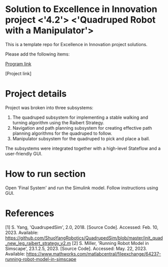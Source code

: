 # Solution to Excellence in Innovation project <'4.2'> <'Quadruped Robot with a Manipulator'>
This is a template repo for Excellence in Innovation project solutions.

Please add the following items:

[Program link](https://github.com/mathworks/MathWorks-Excellence-in-Innovation)

[Project link]<Add link to the project description>


# Project details
Project was broken into three subsystems: 
  1) The quadruped subsystem for implementing a stable walking and turning algorithm using the Raibert Strategy.
  2) Navigation and path planning subsystem for creating effective path planning algorithms for the quadruped to follow.
  3) Manipulator subsystem for the quadruped to pick and place a ball.
  
  The subsystems were integrated together with a high-level Stateflow and a user-friendly GUI.

# How to run section
Open 'Final System' and run the Simulink model. Follow instructions using GUI.

  
# References
[1] S. Yang, 'QuadrupedSim', 2.0, 2018. [Source Code]. Accessed: Feb. 10, 2023. Available: https://github.com/ShuoYangRobotics/QuadrupedSim/blob/master/init_quad_new_leg_raibert_strategy_v2.m
[2] S. Miller, 'Running Robot Model in Simscape', 23.1.2.5, 2023. [Source Code]. Accessed: May. 22, 2023. Available: https://www.mathworks.com/matlabcentral/fileexchange/64237-running-robot-model-in-simscape
